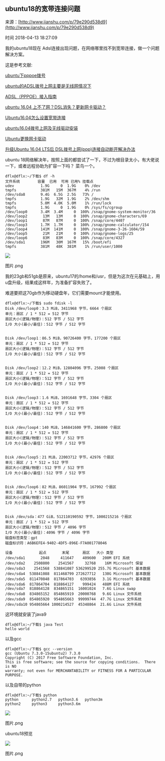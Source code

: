 ## ubuntu18的宽带连接问题

来源：[http://www.jianshu.com/p/79e290d538d9](http://www.jianshu.com/p/79e290d538d9)

时间 2018-04-13 18:27:09

 
我的ubuntu18现在 Adsl连接出现问题，在网络哪里找不到宽带连接，做一个问题解决方案。
 
  
这是参考文献:
 
[ubuntu下pppoe拨号][3]
 
[ubuntu的ADSL拨号上网主要是无线网情况下][4]
 
[ADSL（PPPOE）接入指南][5]
 
[ubuntu 16.04 上不了网？DSL消失？更新网卡驱动？][6]
 
[Ubuntu16.04怎么设置宽带连接][7]
 
[ubuntu16.04拨号上网及无线驱动安装][8]
 
[Ubuntu更换网卡驱动][9]
 
  [升级Ubuntu 16.04 LTS后 DSL拨号上网(ppp)连接自动断开解决办法][10] 
 
 
ubuntu 18网络解决年，按照上面的都尝试了一下，不过为根目录太小，有大佬说一下，或者远程协助为扩容一下吗？ 菜鸟一个。

```
dflx@dflx:~/下载$ df -h
文件系统        容量  已用  可用 已用% 挂载点
udev            1.9G     0  1.9G    0% /dev
tmpfs           381M   15M  367M    4% /run
/dev/sda8       9.4G  6.5G  2.5G   73% /
tmpfs           1.9G   32M  1.9G    2% /dev/shm
tmpfs           5.0M  4.0K  5.0M    1% /run/lock
tmpfs           1.9G     0  1.9G    0% /sys/fs/cgroup
/dev/loop0      3.4M  3.4M     0  100% /snap/gnome-system-monitor/36
/dev/loop2       13M   13M     0  100% /snap/gnome-characters/69
/dev/loop1       87M   87M     0  100% /snap/core/4407
/dev/loop3      1.7M  1.7M     0  100% /snap/gnome-calculator/154
/dev/loop4      141M  141M     0  100% /snap/gnome-3-26-1604/59
/dev/loop5       21M   21M     0  100% /snap/gnome-logs/25
/dev/loop6       83M   83M     0  100% /snap/core/4327
/dev/sda1       196M   30M  167M   15% /boot/efi
tmpfs           381M   48K  381M    1% /run/user/1000
```

![][0]

 
图片.png

 
我的23gb和51gb是原来，ubuntu17的/home和/usr，但是为这次在元基础上，用u盘升级，结果成这样年，为准备扩容失败了。
 
难道要把这70gb作为移动硬盘年，它们需要mount才能使用。

```
dflx@dflx:~/下载$ sudo fdisk -l
Disk /dev/loop0：3.3 MiB，3411968 字节，6664 个扇区
单元：扇区 / 1 * 512 = 512 字节
扇区大小(逻辑/物理)：512 字节 / 512 字节
I/O 大小(最小/最佳)：512 字节 / 512 字节


Disk /dev/loop1：86.5 MiB，90726400 字节，177200 个扇区
单元：扇区 / 1 * 512 = 512 字节
扇区大小(逻辑/物理)：512 字节 / 512 字节
I/O 大小(最小/最佳)：512 字节 / 512 字节


Disk /dev/loop2：12.2 MiB，12804096 字节，25008 个扇区
单元：扇区 / 1 * 512 = 512 字节
扇区大小(逻辑/物理)：512 字节 / 512 字节
I/O 大小(最小/最佳)：512 字节 / 512 字节


Disk /dev/loop3：1.6 MiB，1691648 字节，3304 个扇区
单元：扇区 / 1 * 512 = 512 字节
扇区大小(逻辑/物理)：512 字节 / 512 字节
I/O 大小(最小/最佳)：512 字节 / 512 字节


Disk /dev/loop4：140 MiB，146841600 字节，286800 个扇区
单元：扇区 / 1 * 512 = 512 字节
扇区大小(逻辑/物理)：512 字节 / 512 字节
I/O 大小(最小/最佳)：512 字节 / 512 字节


Disk /dev/loop5：21 MiB，22003712 字节，42976 个扇区
单元：扇区 / 1 * 512 = 512 字节
扇区大小(逻辑/物理)：512 字节 / 512 字节
I/O 大小(最小/最佳)：512 字节 / 512 字节


Disk /dev/loop6：82 MiB，86011904 字节，167992 个扇区
单元：扇区 / 1 * 512 = 512 字节
扇区大小(逻辑/物理)：512 字节 / 512 字节
I/O 大小(最小/最佳)：512 字节 / 512 字节


Disk /dev/sda：477 GiB，512110190592 字节，1000215216 个扇区
单元：扇区 / 1 * 512 = 512 字节
扇区大小(逻辑/物理)：512 字节 / 4096 字节
I/O 大小(最小/最佳)：4096 字节 / 4096 字节
磁盘标签类型：gpt
磁盘标识符：A6B6EFE4-9402-4DF5-896E-F7A001778046

设备            起点       末尾      扇区   大小 类型
/dev/sda1       2048     411647    409600   200M EFI 系统
/dev/sda2    2508800    2541567     32768    16M Microsoft 保留
/dev/sda3    2541568  538841087 536299520 255.7G Microsoft 基本数据
/dev/sda4  538841088  811468799 272627712   130G Microsoft 基本数据
/dev/sda5  811470848  817864703   6393856   3.1G Microsoft 基本数据
/dev/sda6  817864704  818864127    999424   488M EFI 系统
/dev/sda7  818864128  834865151  16001024   7.6G Linux swap
/dev/sda8  834865152  854865919  20000768   9.6G Linux 文件系统
/dev/sda9  854865920  954865663  99999744  47.7G Linux 文件系统
/dev/sda10 954865664 1000214527  45348864  21.6G Linux 文件系统
```
 
这环境就安装了java9

```
dflx@dflx:~/下载$ java Test
hello world
```
 
以及gcc

```
dflx@dflx:~/下载$ gcc --version
gcc (Ubuntu 7.3.0-15ubuntu2) 7.3.0
Copyright (C) 2017 Free Software Foundation, Inc.
This is free software; see the source for copying conditions.  There is NO
warranty; not even for MERCHANTABILITY or FITNESS FOR A PARTICULAR PURPOSE.
```
 
以及自带的python

```
dflx@dflx:~/下载$ python
python      python2.7   python3.6   python3m    
python2     python3     python3.6m
```

![][1]

 
图片.png

 
ubuntu18预览

![][2]

 
图片.png


[3]: https://link.jianshu.com?t=https%3A%2F%2Fblog.csdn.net%2Fselous%2Farticle%2Fdetails%2F55520765
[4]: https://link.jianshu.com?t=http%3A%2F%2Fwww.jb51.net%2Fos%2FUbuntu%2F34933.html
[5]: https://link.jianshu.com?t=http%3A%2F%2Fwiki.ubuntu.org.cn%2FADSL%25EF%25BC%2588PPPOE%25EF%25BC%2589%25E6%258E%25A5%25E5%2585%25A5%25E6%258C%2587%25E5%258D%2597
[6]: https://link.jianshu.com?t=https%3A%2F%2Fblog.csdn.net%2Fheimu24%2Farticle%2Fdetails%2F78316823
[7]: https://link.jianshu.com?t=https%3A%2F%2Fjingyan.baidu.com%2Farticle%2F925f8cb8d5df07c0dce05671.html
[8]: https://link.jianshu.com?t=https%3A%2F%2Fblog.csdn.net%2Fessity%2Farticle%2Fdetails%2F52618101
[9]: https://link.jianshu.com?t=https%3A%2F%2Fblog.csdn.net%2Fpiscesq329a%2Farticle%2Fdetails%2F50191035
[10]: https://link.jianshu.com?t=http%3A%2F%2Fwww.cnblogs.com%2FBlackStorm%2Fp%2F5475189.html
[0]: ./img/mA7RjyF.png
[1]: ./img/f6NVri3.png
[2]: ./img/6rI7nyQ.png